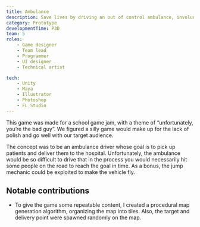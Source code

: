 ```yaml
---
title: Ambulance
description: Save lives by driving an out of control ambulance, involuntarily running over pedestrians.
category: Prototype
developmentTime: P3D
team: 5
roles:
    - Game designer
    - Team lead
    - Programmer
    - UI designer
    - Technical artist

tech:
    - Unity
    - Maya
    - Illustrator
    - Photoshop
    - FL Studio
---
```


This game was made for a school game jam, with a theme of “unfortunately, you’re the bad guy”. We figured a silly game would make up for the lack of polish and go well with our target audience.

The concept was to be an ambulance driver whose goal is to pick up patients and deliver them to the hospital. Unfortunately, the ambulance would be so difficult to drive that in the process you would necessarily hit some people on the road to reach the goal in time. As a bonus, the jump mechanic could be exploited to make the vehicle fly.

## Notable contributions

* To give the game some repeatable content, I created a procedural map generation algorithm, organizing the map into tiles. Also, the target and delivery point were spawned randomly on the map.
